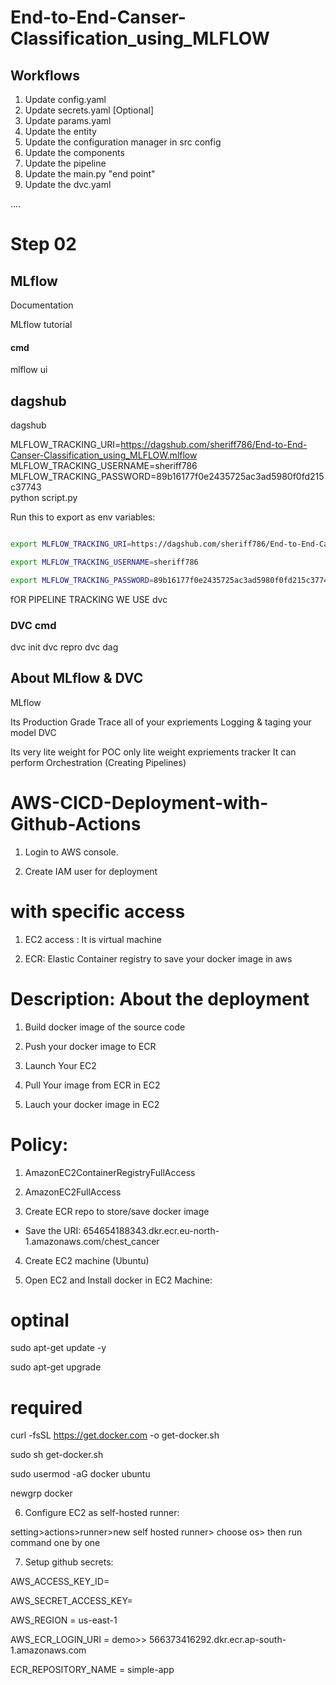# End-to-End-Canser-Classification_using_MLFLOW



## Workflows

1. Update config.yaml
2. Update secrets.yaml [Optional]
3. Update params.yaml
4. Update the entity
5. Update the configuration manager in src config
6. Update the components
7. Update the pipeline
8. Update the main.py  "end point"
9. Update the dvc.yaml


....
# Step 02

## MLflow

Documentation

MLflow tutorial

#### cmd
   mlflow ui


## dagshub
  dagshub

MLFLOW_TRACKING_URI=https://dagshub.com/sheriff786/End-to-End-Canser-Classification_using_MLFLOW.mlflow \
MLFLOW_TRACKING_USERNAME=sheriff786 \
MLFLOW_TRACKING_PASSWORD=89b16177f0e2435725ac3ad5980f0fd215c37743 \
python script.py

Run this to export as env variables:
```bash 

export MLFLOW_TRACKING_URI=https://dagshub.com/sheriff786/End-to-End-Canser-Classification_using_MLFLOW.mlflow

export MLFLOW_TRACKING_USERNAME=sheriff786

export MLFLOW_TRACKING_PASSWORD=89b16177f0e2435725ac3ad5980f0fd215c37743


```

fOR PIPELINE TRACKING WE USE dvc


### DVC cmd
  dvc init
  dvc repro
  dvc dag


## About MLflow & DVC
  MLflow

  Its Production Grade
  Trace all of your expriements
  Logging & taging your model
  DVC

  Its very lite weight for POC only
  lite weight expriements tracker
  It can perform Orchestration (Creating Pipelines)



# AWS-CICD-Deployment-with-Github-Actions

  1. Login to AWS console.

  2. Create IAM user for deployment

# with specific access

1. EC2 access : It is virtual machine

2. ECR: Elastic Container registry to save your docker image in aws


# Description: About the deployment

1. Build docker image of the source code

2. Push your docker image to ECR

3. Launch Your EC2 

4. Pull Your image from ECR in EC2

5. Lauch your docker image in EC2

# Policy:

1. AmazonEC2ContainerRegistryFullAccess

2. AmazonEC2FullAccess

3. Create ECR repo to store/save docker image

- Save the URI: 654654188343.dkr.ecr.eu-north-1.amazonaws.com/chest_cancer
4. Create EC2 machine (Ubuntu)

5. Open EC2 and Install docker in EC2 Machine:

# optinal

sudo apt-get update -y

sudo apt-get upgrade

# required

curl -fsSL https://get.docker.com -o get-docker.sh

sudo sh get-docker.sh

sudo usermod -aG docker ubuntu

newgrp docker

6. Configure EC2 as self-hosted runner:

setting>actions>runner>new self hosted runner> choose os> then run command one by one

7. Setup github secrets:

AWS_ACCESS_KEY_ID=

AWS_SECRET_ACCESS_KEY=

AWS_REGION = us-east-1

AWS_ECR_LOGIN_URI = demo>>  566373416292.dkr.ecr.ap-south-1.amazonaws.com

ECR_REPOSITORY_NAME = simple-app
